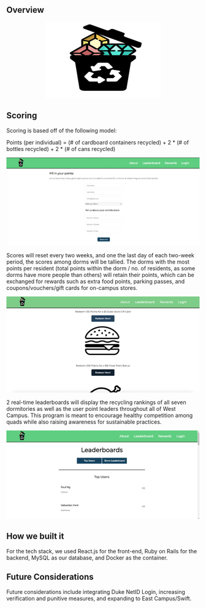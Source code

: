 ## **Overview**

<p align="center">
  <img src="https://github.com/huzaheer/Trash2Treasure/blob/main/gallery.jpg" alt="Trash2Treasure Logo" width="300" height="200/>
</p>

Trash2Treasure (T2T) is a student-led initiative intended to incentivize waste reduction and enrich recycling efforts within Duke University’s West Campus dormitories. T2T encourages individuals to actively participate in Duke’s sustainability initiatives by offering small incentives as rewards for the dorms (and residents) who are the most successful in achieving their environmental goals. T2T is operated through this webpage, which, along with a fully-functioning database and API, was created fully from scratch by our team.

![Frontend](/gallery-2.jpg)

## **Scoring**

Scoring is based off of the following model: 

Points (per individual) = (# of cardboard containers recycled) + 2 * (# of bottles recycled) + 2 * (# of cans recycled)

![Form](/gallery-5.jpg)

Scores will reset every two weeks, and one the last day of each two-week period, the scores among dorms will be tallied. The dorms with the most points per resident (total points within the dorm / no. of residents, as some dorms have more people than others) will retain their points, which can be exchanged for rewards such as extra food points, parking passes, and coupons/vouchers/gift cards for on-campus stores. 

![Rewards](/gallery-4.jpg)

2 real-time leaderboards will display the recycling rankings of all seven dormitories as well as the user point leaders throughout all of West Campus. This program is meant to encourage healthy competition among quads while also raising awareness for sustainable practices. 


![Leaderboard](/gallery-3.jpg)


## **How we built it**

For the tech stack, we used React.js for the front-end, Ruby on Rails for the backend, MySQL as our database, and Docker as the container.

## **Future Considerations**

Future considerations include integrating Duke NetID Login, increasing verification and punitive measures, and expanding to East Campus/Swift. 
